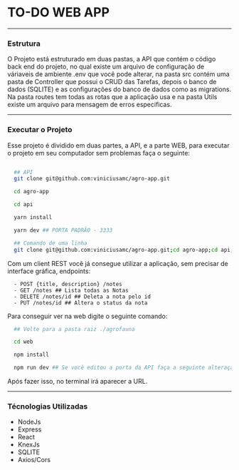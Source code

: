 # TO-DO WEB APP

---

### Estrutura

O Projeto está estruturado em duas pastas, a API que contém o código back end do projeto, no qual existe um arquivo de configuração de váriaveis de ambiente .env que você pode alterar, na pasta src contém uma pasta de Controller que possui o CRUD das Tarefas, depois o banco de dados (SQLITE) e as configurações do banco de dados como as migrations. Na pasta routes tem todas as rotas que a aplicação usa e na pasta Utils existe um arquivo para mensagem de erros especificas.

---

### Executar o Projeto

Esse projeto é dividido em duas partes, a API, e a parte WEB, para executar o projeto em seu computador sem problemas faça o seguinte:

```bash

  ## API
  git clone git@github.com:viniciusamc/agro-app.git

  cd agro-app

  cd api

  yarn install

  yarn dev ## PORTA PADRÃO - 3333

  ## Comando de uma linha
  git clone git@github.com:viniciusamc/agro-app.git;cd agro-app;cd api;yarn install;yarn dev

```

Com um client REST você já consegue utilizar a aplicação, sem precisar de interface gráfica, endpoints:

```
  - POST {title, description} /notes
  - GET /notes ## Lista todas as Notas
  - DELETE /notes/id ## Deleta a nota pelo id
  - PUT /notes/id ## Altera o status da nota
```

Para conseguir ver na web digite o seguinte comando:

```bash
  ## Volte para a pasta raiz ./agrofauna

  cd web

  npm install

  npm run dev ## Se você editou a porta da API faça a seguinte alteração: ./src/services/api.js e altere a URL

```

Após fazer isso, no terminal irá aparecer a URL.

---

### Técnologias Utilizadas

- NodeJs
- Express
- React
- KnexJs
- SQLITE
- Axios/Cors
